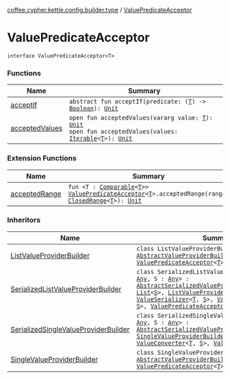 [coffee.cypher.kettle.config.builder.type](../index.md) / [ValuePredicateAcceptor](./index.md)

# ValuePredicateAcceptor

`interface ValuePredicateAcceptor<T>`

### Functions

| Name | Summary |
|---|---|
| [acceptIf](accept-if.md) | `abstract fun acceptIf(predicate: (`[`T`](index.md#T)`) -> `[`Boolean`](https://kotlinlang.org/api/latest/jvm/stdlib/kotlin/-boolean/index.html)`): `[`Unit`](https://kotlinlang.org/api/latest/jvm/stdlib/kotlin/-unit/index.html) |
| [acceptedValues](accepted-values.md) | `open fun acceptedValues(vararg value: `[`T`](index.md#T)`): `[`Unit`](https://kotlinlang.org/api/latest/jvm/stdlib/kotlin/-unit/index.html)<br>`open fun acceptedValues(values: `[`Iterable`](https://kotlinlang.org/api/latest/jvm/stdlib/kotlin.collections/-iterable/index.html)`<`[`T`](index.md#T)`>): `[`Unit`](https://kotlinlang.org/api/latest/jvm/stdlib/kotlin/-unit/index.html) |

### Extension Functions

| Name | Summary |
|---|---|
| [acceptedRange](../../coffee.cypher.kettle.config.builder/accepted-range.md) | `fun <T : `[`Comparable`](https://kotlinlang.org/api/latest/jvm/stdlib/kotlin/-comparable/index.html)`<`[`T`](../../coffee.cypher.kettle.config.builder/accepted-range.md#T)`>> `[`ValuePredicateAcceptor`](./index.md)`<`[`T`](../../coffee.cypher.kettle.config.builder/accepted-range.md#T)`>.acceptedRange(range: `[`ClosedRange`](https://kotlinlang.org/api/latest/jvm/stdlib/kotlin.ranges/-closed-range/index.html)`<`[`T`](../../coffee.cypher.kettle.config.builder/accepted-range.md#T)`>): `[`Unit`](https://kotlinlang.org/api/latest/jvm/stdlib/kotlin/-unit/index.html) |

### Inheritors

| Name | Summary |
|---|---|
| [ListValueProviderBuilder](../../coffee.cypher.kettle.config.builder.value/-list-value-provider-builder/index.md) | `class ListValueProviderBuilder<T : `[`Any`](https://kotlinlang.org/api/latest/jvm/stdlib/kotlin/-any/index.html)`> : `[`AbstractValueProviderBuilder`](../../coffee.cypher.kettle.config.builder.value/-abstract-value-provider-builder/index.md)`<`[`List`](https://kotlinlang.org/api/latest/jvm/stdlib/kotlin.collections/-list/index.html)`<`[`T`](../../coffee.cypher.kettle.config.builder.value/-list-value-provider-builder/index.md#T)`>>, `[`ValuePredicateAcceptor`](./index.md)`<`[`T`](../../coffee.cypher.kettle.config.builder.value/-list-value-provider-builder/index.md#T)`>` |
| [SerializedListValueProviderBuilder](../../coffee.cypher.kettle.config.builder.value.serialized/-serialized-list-value-provider-builder/index.md) | `class SerializedListValueProviderBuilder<T : `[`Any`](https://kotlinlang.org/api/latest/jvm/stdlib/kotlin/-any/index.html)`, S : `[`Any`](https://kotlinlang.org/api/latest/jvm/stdlib/kotlin/-any/index.html)`> : `[`AbstractSerializedValueProviderBuilder`](../../coffee.cypher.kettle.config.builder.value.serialized/-abstract-serialized-value-provider-builder/index.md)`<`[`List`](https://kotlinlang.org/api/latest/jvm/stdlib/kotlin.collections/-list/index.html)`<`[`T`](../../coffee.cypher.kettle.config.builder.value.serialized/-serialized-list-value-provider-builder/index.md#T)`>, `[`List`](https://kotlinlang.org/api/latest/jvm/stdlib/kotlin.collections/-list/index.html)`<`[`S`](../../coffee.cypher.kettle.config.builder.value.serialized/-serialized-list-value-provider-builder/index.md#S)`>, `[`ListValueProviderBuilder`](../../coffee.cypher.kettle.config.builder.value/-list-value-provider-builder/index.md)`<`[`S`](../../coffee.cypher.kettle.config.builder.value.serialized/-serialized-list-value-provider-builder/index.md#S)`>>, `[`ValueSerializer`](../-value-serializer/index.md)`<`[`T`](../../coffee.cypher.kettle.config.builder.value.serialized/-serialized-list-value-provider-builder/index.md#T)`, `[`S`](../../coffee.cypher.kettle.config.builder.value.serialized/-serialized-list-value-provider-builder/index.md#S)`>, `[`ValueDeserializer`](../-value-deserializer/index.md)`<`[`T`](../../coffee.cypher.kettle.config.builder.value.serialized/-serialized-list-value-provider-builder/index.md#T)`?, `[`S`](../../coffee.cypher.kettle.config.builder.value.serialized/-serialized-list-value-provider-builder/index.md#S)`>, `[`ValuePredicateAcceptor`](./index.md)`<`[`T`](../../coffee.cypher.kettle.config.builder.value.serialized/-serialized-list-value-provider-builder/index.md#T)`>` |
| [SerializedSingleValueProviderBuilder](../../coffee.cypher.kettle.config.builder.value.serialized/-serialized-single-value-provider-builder/index.md) | `class SerializedSingleValueProviderBuilder<T : `[`Any`](https://kotlinlang.org/api/latest/jvm/stdlib/kotlin/-any/index.html)`, S : `[`Any`](https://kotlinlang.org/api/latest/jvm/stdlib/kotlin/-any/index.html)`> : `[`AbstractSerializedValueProviderBuilder`](../../coffee.cypher.kettle.config.builder.value.serialized/-abstract-serialized-value-provider-builder/index.md)`<`[`T`](../../coffee.cypher.kettle.config.builder.value.serialized/-serialized-single-value-provider-builder/index.md#T)`, `[`S`](../../coffee.cypher.kettle.config.builder.value.serialized/-serialized-single-value-provider-builder/index.md#S)`, `[`SingleValueProviderBuilder`](../../coffee.cypher.kettle.config.builder.value/-single-value-provider-builder/index.md)`<`[`S`](../../coffee.cypher.kettle.config.builder.value.serialized/-serialized-single-value-provider-builder/index.md#S)`>>, `[`ValueConverter`](../-value-converter.md)`<`[`T`](../../coffee.cypher.kettle.config.builder.value.serialized/-serialized-single-value-provider-builder/index.md#T)`, `[`S`](../../coffee.cypher.kettle.config.builder.value.serialized/-serialized-single-value-provider-builder/index.md#S)`>, `[`ValuePredicateAcceptor`](./index.md)`<`[`T`](../../coffee.cypher.kettle.config.builder.value.serialized/-serialized-single-value-provider-builder/index.md#T)`>` |
| [SingleValueProviderBuilder](../../coffee.cypher.kettle.config.builder.value/-single-value-provider-builder/index.md) | `class SingleValueProviderBuilder<T : `[`Any`](https://kotlinlang.org/api/latest/jvm/stdlib/kotlin/-any/index.html)`> : `[`AbstractValueProviderBuilder`](../../coffee.cypher.kettle.config.builder.value/-abstract-value-provider-builder/index.md)`<`[`T`](../../coffee.cypher.kettle.config.builder.value/-single-value-provider-builder/index.md#T)`>, `[`ValuePredicateAcceptor`](./index.md)`<`[`T`](../../coffee.cypher.kettle.config.builder.value/-single-value-provider-builder/index.md#T)`>` |
